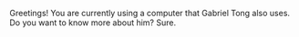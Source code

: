 Greetings! You are currently using a computer that Gabriel Tong also uses.
Do you want to know more about him? Sure.

